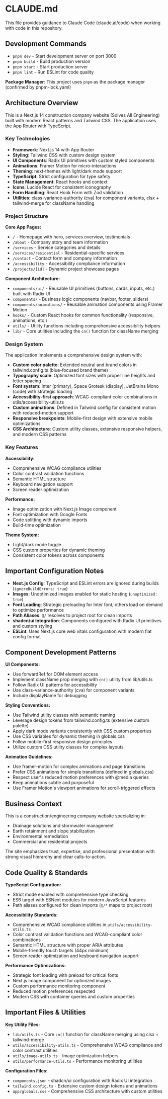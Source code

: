 # CLAUDE.md

This file provides guidance to Claude Code (claude.ai/code) when working with code in this repository.

## Development Commands

- `pnpm dev` - Start development server on port 3000
- `pnpm build` - Build production version
- `pnpm start` - Start production server
- `pnpm lint` - Run ESLint for code quality

**Package Manager**: This project uses `pnpm` as the package manager (confirmed by pnpm-lock.yaml)

## Architecture Overview

This is a Next.js 14 construction company website (Solves All Engineering) built with modern React patterns and Tailwind CSS. The application uses the App Router with TypeScript.

### Key Technologies
- **Framework**: Next.js 14 with App Router
- **Styling**: Tailwind CSS with custom design system
- **UI Components**: Radix UI primitives with custom styled components
- **Animations**: Framer Motion for micro-interactions
- **Theming**: next-themes with light/dark mode support
- **TypeScript**: Strict configuration for type safety
- **State Management**: React hooks and context
- **Icons**: Lucide React for consistent iconography
- **Form Handling**: React Hook Form with Zod validation
- **Utilities**: class-variance-authority (cva) for component variants, clsx + tailwind-merge for className handling

### Project Structure

**Core App Pages:**
- `/` - Homepage with hero, services overview, testimonials
- `/about` - Company story and team information  
- `/services` - Service categories and details
- `/services/residential` - Residential-specific services
- `/contact` - Contact form and company information
- `/accessibility` - Accessibility compliance information
- `/projects/[id]` - Dynamic project showcase pages

**Component Architecture:**
- `components/ui/` - Reusable UI primitives (buttons, cards, inputs, etc.) built with Radix UI
- `components/` - Business logic components (navbar, footer, sliders)
- `components/animations/` - Reusable animation components using Framer Motion
- `hooks/` - Custom React hooks for common functionality (responsive, animations, etc.)
- `utils/` - Utility functions including comprehensive accessibility helpers
- `lib/` - Core utilities including the `cn()` function for className merging

### Design System

The application implements a comprehensive design system with:
- **Custom color palette**: Extended neutral and brand colors in tailwind.config.ts (blue-focused brand theme)
- **Typography scale**: Optimized font sizes with proper line heights and letter spacing
- **Font system**: Inter (primary), Space Grotesk (display), JetBrains Mono (code) with strategic loading
- **Accessibility-first approach**: WCAG-compliant color combinations in utils/accessibility-utils.ts
- **Custom animations**: Defined in Tailwind config for consistent motion with reduced-motion support
- **Responsive breakpoints**: Mobile-first design with extensive mobile optimizations
- **CSS Architecture**: Custom utility classes, extensive responsive helpers, and modern CSS patterns

### Key Features

**Accessibility:**
- Comprehensive WCAG compliance utilities
- Color contrast validation functions
- Semantic HTML structure
- Keyboard navigation support
- Screen reader optimization

**Performance:**
- Image optimization with Next.js Image component
- Font optimization with Google Fonts
- Code splitting with dynamic imports
- Build-time optimization

**Theme System:**
- Light/dark mode toggle
- CSS custom properties for dynamic theming
- Consistent color tokens across components

## Important Configuration Notes

- **Next.js Config**: TypeScript and ESLint errors are ignored during builds (`ignoreBuildErrors: true`)
- **Images**: Unoptimized images enabled for static hosting (`unoptimized: true`)
- **Font Loading**: Strategic preloading for Inter font, others load on demand to optimize performance
- **Path Aliases**: `@/` resolves to project root for clean imports
- **shadcn/ui Integration**: Components configured with Radix UI primitives and custom styling
- **ESLint**: Uses Next.js core web vitals configuration with modern flat config format

## Component Development Patterns

**UI Components:**
- Use forwardRef for DOM element access
- Implement className prop merging with `cn()` utility from lib/utils.ts
- Follow Radix UI patterns for accessibility
- Use class-variance-authority (cva) for component variants
- Include displayName for debugging

**Styling Conventions:**
- Use Tailwind utility classes with semantic naming
- Leverage design tokens from tailwind.config.ts (extensive custom palette)
- Apply dark mode variants consistently with CSS custom properties
- Use CSS variables for dynamic theming in globals.css
- Follow mobile-first responsive design principles
- Utilize custom CSS utility classes for complex layouts

**Animation Guidelines:**
- Use framer-motion for complex animations and page transitions
- Prefer CSS animations for simple transitions (defined in globals.css)
- Respect user's reduced motion preferences with @media queries
- Keep animations subtle and purposeful
- Use Framer Motion's viewport animations for scroll-triggered effects

## Business Context

This is a construction/engineering company website specializing in:
- Drainage solutions and stormwater management
- Earth retainment and slope stabilization
- Environmental remediation
- Commercial and residential projects

The site emphasizes trust, expertise, and professional presentation with strong visual hierarchy and clear calls-to-action.

## Code Quality & Standards

**TypeScript Configuration:**
- Strict mode enabled with comprehensive type checking
- ES6 target with ESNext modules for modern JavaScript features
- Path aliases configured for clean imports (`@/*` maps to project root)

**Accessibility Standards:**
- Comprehensive WCAG compliance utilities in `utils/accessibility-utils.ts`
- Color contrast validation functions and WCAG-compliant color combinations
- Semantic HTML structure with proper ARIA attributes
- Mobile-friendly touch targets (44px minimum)
- Screen reader optimization and keyboard navigation support

**Performance Optimizations:**
- Strategic font loading with preload for critical fonts
- Next.js Image component for optimized images
- Custom performance monitoring component
- Reduced motion preferences respected
- Modern CSS with container queries and custom properties

## Important Files & Utilities

**Key Utility Files:**
- `lib/utils.ts` - Core `cn()` function for className merging using clsx + tailwind-merge
- `utils/accessibility-utils.ts` - Comprehensive WCAG compliance and color contrast utilities
- `utils/image-utils.ts` - Image optimization helpers
- `utils/performance-utils.ts` - Performance monitoring utilities

**Configuration Files:**
- `components.json` - shadcn/ui configuration with Radix UI integration
- `tailwind.config.ts` - Extensive custom design tokens and animations
- `app/globals.css` - Comprehensive CSS architecture with custom utilities